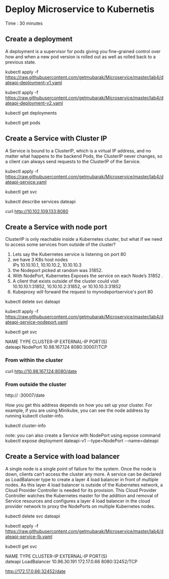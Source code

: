 # Deploy Microservice to Kubernetis  #
Time : 30 minutes

## Create a deployment
A deployment is a supervisor for pods giving you fine-grained control over how and when a new pod version is rolled out as well as rolled back to a previous state. <br/>

kubectl apply -f https://raw.githubusercontent.com/getmubarak/Microservice/master/lab4/dateapi-deployment-v1.yaml

kubectl apply -f https://raw.githubusercontent.com/getmubarak/Microservice/master/lab4/dateapi-deployment-v2.yaml

kubectl get deployments

kubectl get pods

## Create a Service with Cluster IP
A Service is bound to a ClusterIP, which is a virtual IP address, and no matter what happens to the backend Pods, the ClusterIP never changes, so a client can always send requests to the ClusterIP of the Service. 

kubectl apply -f https://raw.githubusercontent.com/getmubarak/Microservice/master/lab4/dateapi-service.yaml

kubectl get svc

kubectl describe services dateapi

curl http://10.102.109.133:8080


## Create a Service with node port
ClusterIP is only reachable inside a Kubernetes cluster, but what if we need to access some services from outside of the cluster?

1. Lets say the Kubernetes service is listening on port 80 <br/>
2. we have 3 K8s host nodes  <br/>
IPs 10.10.10.1, 10.10.10.2, 10.10.10.3 <br/>
3. the Nodeport picked at random was 31852. <br/>
4. With NodePort, Kubernetes Exposes the service on each Node’s 31852 .<br>
4. A client that exists outside of the cluster could visit <br/>
10.10.10.1:31852, 10.10.10.2:31852, or 10.10.10.3:31852 <br/>
5. Kubeproxy will forward the request to mynodeportservice's port 80 <br>
  
kubectl delete svc dateapi

kubectl apply -f https://raw.githubusercontent.com/getmubarak/Microservice/master/lab4/dateapi-service-nodeport.yaml

kubectl get svc

NAME         TYPE        CLUSTER-IP      EXTERNAL-IP   PORT(S)          
dateapi      NodePort    10.98.167.124   <none>        8080:30007/TCP 

### From within the cluster 
curl http://10.98.167.124:8080/date

### From outside the cluster

http://<public ip> :30007/date

How you get this address depends on how you set up your cluster. For example, if you are using Minikube, you can see the node address by running kubectl cluster-info.

kubectl cluster-info

note: you can also create a Service with NodePort using expose command
kubectl expose deployment dateapi-v1 --type=NodePort --name=dateapi

## Create a Service with load balancer
A single node is a single point of failure for the system. Once the node is down, clients can’t access the cluster any more. A service can be declared as LoadBalancer type to create a layer 4 load balancer in front of multiple nodes. As this layer 4 load balancer is outside of the Kubernetes network, a Cloud Provider Controller is needed for its provision. This Cloud Provider Controller watches the Kubernetes master for the addition and removal of Service resources and configures a layer 4 load balancer in the cloud provider network to proxy the NodePorts on multiple Kubernetes nodes.

kubectl delete svc dateapi

kubectl apply -f https://raw.githubusercontent.com/getmubarak/Microservice/master/lab4/dateapi-service-lb.yaml

kubectl get svc

NAME         TYPE           CLUSTER-IP     EXTERNAL-IP   PORT(S)          
dateapi      LoadBalancer   10.96.30.191   172.17.0.66   8080:32452/TCP

http://172.17.0.66:32452/date




